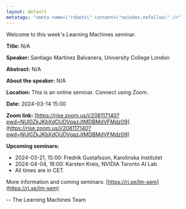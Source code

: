 ```yaml
---
layout: default
metatags: "<meta name=\"robots\" content=\"noindex,nofollow\" />"
---
```

Welcome to this week's Learning Machines seminar.

**Title:** N/A

**Speaker:** Santiago Martinez Balvanera, University College London

**Abstract:** N/A

**About the speaker:** N/A

**Location:** This is an online seminar. Connect using Zoom.

**Date:** 2024-03-14 15:00

**Zoom link:** [https://rise.zoom.us/j/208117140?pwd=NUl0ZkJKbXdOUDVqazJtMDBMdVFMdz09](https://rise.zoom.us/j/208117140?pwd=NUl0ZkJKbXdOUDVqazJtMDBMdVFMdz09)

**Upcoming seminars:**

* 2024-03-21, 15:00: Fredrik Gustafsson, Karolinska Institutet
* 2024-04-04, 16:00: Karsten Kreis, NVIDIA Toronto AI Lab
* All times are in CET.

More information and coming seminars: [https://ri.se/lm-sem](https://ri.se/lm-sem)

-- The Learning Machines Team

